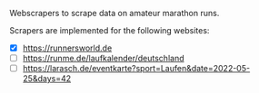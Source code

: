 Webscrapers to scrape data on amateur marathon runs. 

Scrapers are implemented for the following websites:

* [x] https://runnersworld.de
* [ ] https://runme.de/laufkalender/deutschland
* [ ] https://larasch.de/eventkarte?sport=Laufen&date=2022-05-25&days=42
